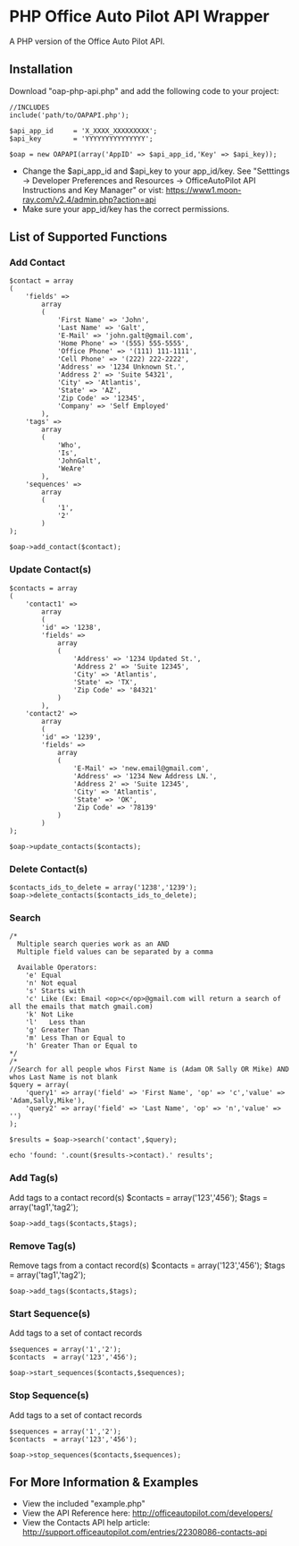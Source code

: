 PHP Office Auto Pilot API Wrapper
=====================

A PHP version of the Office Auto Pilot API.

Installation
------------
Download "oap-php-api.php" and add the following code to your project:

    //INCLUDES
    include('path/to/OAPAPI.php');
    
    $api_app_id		= 'X_XXXX_XXXXXXXXX';
    $api_key		= 'YYYYYYYYYYYYYYY';
    
    $oap = new OAPAPI(array('AppID' => $api_app_id,'Key' => $api_key));

- Change the $api_app_id and $api_key to your app_id/key. See "Setttings -> Developer Preferences and Resources -> OfficeAutoPilot API Instructions and Key Manager" or vist: https://www1.moon-ray.com/v2.4/admin.php?action=api
- Make sure your app_id/key has the correct permissions. 

List of Supported Functions
---------------------------

### Add Contact
    $contact = array
    (
    	'fields' => 
    		array
    		(
    			'First Name' => 'John',
    			'Last Name' => 'Galt',
    			'E-Mail' => 'john.galt@gmail.com',
    			'Home Phone' => '(555) 555-5555',
    			'Office Phone' => '(111) 111-1111',
    			'Cell Phone' => '(222) 222-2222',
    			'Address' => '1234 Unknown St.',
    			'Address 2' => 'Suite 54321',
    			'City' => 'Atlantis',
    			'State' => 'AZ',
    			'Zip Code' => '12345',
    			'Company' => 'Self Employed'
    		),
    	'tags' =>
    		array
    		(
    			'Who',
    			'Is',
    			'JohnGalt',
    			'WeAre'
    		),
    	'sequences' =>
    		array
    		(
    			'1',
    			'2'
    		)
    );
	
	$oap->add_contact($contact);

### Update Contact(s)
    $contacts = array
    (
    	'contact1' => 
    		array
    		(
    		'id' => '1238',
    		'fields' => 
    			array
    			(
    				'Address' => '1234 Updated St.',
    				'Address 2' => 'Suite 12345',
    				'City' => 'Atlantis',
    				'State' => 'TX',
    				'Zip Code' => '84321'
    			)
    		),
    	'contact2' => 
    		array
    		(
    		'id' => '1239',
    		'fields' => 
    			array
    			(
    				'E-Mail' => 'new.email@gmail.com',
    				'Address' => '1234 New Address LN.',
    				'Address 2' => 'Suite 12345',
    				'City' => 'Atlantis',
    				'State' => 'OK',
    				'Zip Code' => '78139'
    			)
    		)
    );
	
    $oap->update_contacts($contacts);

### Delete Contact(s)
    $contacts_ids_to_delete = array('1238','1239');
    $oap->delete_contacts($contacts_ids_to_delete);
	
### Search
    /* 
      Multiple search queries work as an AND
      Multiple field values can be separated by a comma
    	
      Available Operators:
    	'e' Equal
    	'n' Not equal
    	's' Starts with
    	'c' Like (Ex: Email <op>c</op>@gmail.com will return a search of all the emails that match gmail.com)
    	'k' Not Like
    	'l'   Less than
    	'g' Greater Than
    	'm' Less Than or Equal to
    	'h' Greater Than or Equal to
    */
    /*
    //Search for all people whos First Name is (Adam OR Sally OR Mike) AND whos Last Name is not blank
    $query = array( 
    	'query1' => array('field' => 'First Name', 'op' => 'c','value' => 'Adam,Sally,Mike'),
    	'query2' => array('field' => 'Last Name', 'op' => 'n','value' => '')
    );
    
    $results = $oap->search('contact',$query);
    
    echo 'found: '.count($results->contact).' results';

### Add Tag(s)
Add tags to a contact record(s)
    $contacts = array('123','456');
    $tags 	= array('tag1','tag2');
    
	$oap->add_tags($contacts,$tags);
	
### Remove Tag(s)
Remove tags from a contact record(s)
    $contacts = array('123','456');
    $tags 	= array('tag1','tag2');
    
	$oap->add_tags($contacts,$tags);
	
### Start Sequence(s)
Add tags to a set of contact records
	
    $sequences = array('1','2');
    $contacts  = array('123','456');
    
    $oap->start_sequences($contacts,$sequences);
	
### Stop Sequence(s)
Add tags to a set of contact records
	
    $sequences = array('1','2');
    $contacts  = array('123','456');
    
    $oap->stop_sequences($contacts,$sequences);

For More Information & Examples
-------------------------------
- View the included "example.php"
- View the API Reference here: http://officeautopilot.com/developers/
- View the Contacts API help article: http://support.officeautopilot.com/entries/22308086-contacts-api